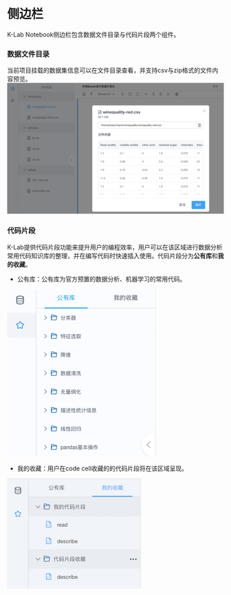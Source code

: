 # 侧边栏
K-Lab Notebook侧边栏包含数据文件目录与代码片段两个组件。
### 数据文件目录
当前项目挂载的数据集信息可以在文件目录查看，并支持csv与zip格式的文件内容预览。
![image description](/image/dataset-preview.png)

### 代码片段
K-Lab提供代码片段功能来提升用户的编程效率，用户可以在该区域进行数据分析常用代码知识库的整理，并在编写代码时快速插入使用。代码片段分为**公有库**和**我的收藏**。
* 公有库：公有库为官方预置的数据分析、机器学习的常用代码。        

![image description](/image/code-storage.png)

* 我的收藏：用户在code cell收藏的的代码片段将在该区域呈现。

![image description](/image/code-favourite.png)
